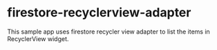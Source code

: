 # firestore-recyclerview-adapter
This sample app uses firestore recycler view adapter to list the items in RecyclerView widget.
